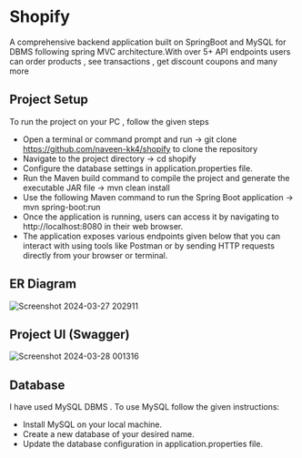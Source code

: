 
# Shopify

A comprehensive backend application built on SpringBoot and MySQL for DBMS following spring MVC architecture.With over 5+ API endpoints users can order products , see transactions , get discount coupons and many more

## Project Setup
To run the project on your PC , follow the given steps

- Open a terminal or command prompt and run -> git clone https://github.com/naveen-kk4/shopify to clone the repository
- Navigate to the project directory -> cd shopify
- Configure the database settings in application.properties file.
- Run the Maven build command to compile the project and generate the executable JAR file -> mvn clean install
- Use the following Maven command to run the Spring Boot application -> mvn spring-boot:run
- Once the application is running, users can access it by navigating to http://localhost:8080 in their web browser.
- The application exposes various endpoints given below that you can interact with using tools like Postman or by sending HTTP requests directly from your browser or terminal.




## ER Diagram
![Screenshot 2024-03-27 202911](https://github.com/naveen-kk4/Vaccify/assets/133044450/dd99f2f5-7cb3-4ee9-965f-d5134aa3454e)
## Project UI (Swagger)

![Screenshot 2024-03-28 001316](https://github.com/naveen-kk4/shopify/assets/133044450/c895fde4-002a-48e9-8b1f-49a17db555da)




## Database
I have used MySQL DBMS . To use MySQL follow the given instructions:

 - Install MySQL on your local machine.
- Create a new database of your desired name.
- Update the database configuration in application.properties file.
